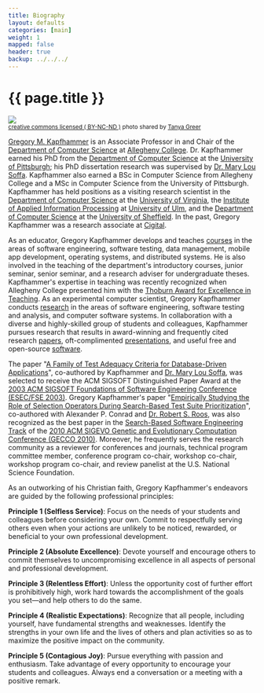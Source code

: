 ```yaml
---
title: Biography 
layout: defaults
categories: [main]
weight: 1
mapped: false
header: true
backup: ../../../
---
```


# {{ page.title }}

<a title="'Gregory M. Kapfhammer - Computer' - by Tanya Greer" href="{{site.baseurl}}{{page.url | remove_first:'/'}}"><img class="img-responsive-tight" src="{{site.baseurl}}download/images/gregory-kapfhammer-biography-small.jpg" /></a><br /><small><a href="http://creativecommons.org/licenses/by-nc-nd/4.0/">creative commons licensed ( BY-NC-ND )</a> photo shared by <a href="https://www.facebook.com/tkpapinchak">Tanya Greer</a></small>

[Gregory M. Kapfhammer]({{site.baseurl}}) is an Associate Professor in and Chair of the [Department of Computer
Science](http://www.cs.allegheny.edu) at [Allegheny College](http://www.allegheny.edu). Dr. Kapfhammer earned his PhD
from the [Department of Computer Science](http://www.cs.pitt.edu) at the [University of
Pittsburgh](http://www.pitt.edu); his PhD dissertation research was supervised by [Dr. Mary Lou
Soffa](http://www.cs.virginia.edu/~soffa/). Kapfhammer also earned a BSc in Computer Science from Allegheny College and
a MSc in Computer Science from the University of Pittsburgh. Kapfhammer has held positions as a visiting research
scientist in the [Department of Computer Science](http://www.cs.virginia.edu) at the [University of
Virginia](http://www.viginia.edu), the [Institute of Applied Information
Processing](http://iai.mathematik.uni-ulm.de/en/index.html) at [University of Ulm](http://www.uni-ulm.de/en), and the
[Department of Computer Science](https://www.sheffield.ac.uk/dcs) at the [University of
Sheffield](http://www.sheffield.ac.uk/). In the past, Gregory Kapfhammer was a research associate at
[Cigital](http://www.cigital.com/). 

As an educator, Gregory Kapfhammer develops and teaches [courses]({{site.baseurl}}teaching) in the areas of
software engineering, software testing, data management, mobile app development, operating systems, and distributed
systems. He is also involved in the teaching of the department's introductory courses, junior seminar, senior seminar,
and a research adviser for undergraduate theses.  Kapfhammer's expertise in teaching was recently recognized when
Allegheny College presented him with the [Thoburn Award for Excellence in
Teaching](http://sites.allegheny.edu/alumni/involved/allegheny-awards/recipients/#thoburn). As an experimental computer
scientist, Gregory Kapfhammer conducts [research]({{site.baseurl}}research/) in the areas of software
engineering, software testing and analysis, and computer software systems. In collaboration with a diverse and
highly-skilled group of students and colleagues, Kapfhammer pursues research that results in award-winning and
frequently cited research [papers]({{site.baseurl}}research/papers/), oft-complimented
[presentations]({{site.baseurl}}research/presentations/), and useful free and open-source
[software]({{site.baseurl}}software/).

The paper "[A Family of Test Adequacy Criteria for Database-Driven
Applications]({{site.baseurl}}research/papers/paper-fse2003/)", co-authored by Kapfhammer and [Dr. Mary Lou
Soffa](http://www.cs.virginia.edu/~soffa/), was selected to receive the ACM SIGSOFT Distinguished Paper Award at the
[2003 ACM SIGSOFT Foundations of Software Engineering Conference (ESEC/FSE 2003)](http://esecfse.cs.helsinki.fi/).
Gregory Kapfhammer's paper "[Empirically Studying the Role of Selection Operators During Search-Based Test Suite
Prioritization]({{site.baseurl}}research/papers/paper-gecco2010/)", co-authored with Alexander P. Conrad and [Dr. Robert
S. Roos](http://www.cs.allegheny.edu/~rroos/), was also recognized as the best paper in the [Search-Based Software
Engineering Track](http://www.sigevo.org/gecco-2010/organizers-tracks.html#sbse) of the [2010 ACM SIGEVO Genetic and
Evolutionary Computation Conference (GECCO 2010)](http://www.sigevo.org/gecco-2010/). Moreover, he frequently serves the
research community as a reviewer for conferences and journals, technical program committee member, conference program
co-chair, workshop co-chair, workshop program co-chair, and review panelist at the U.S. National Science Foundation.

As an outworking of his Christian faith, Gregory Kapfhammer's endeavors are guided by the following professional principles:

<b>Principle 1 (Selfless Service)</b>: Focus on the needs of your students and colleagues before considering your own. Commit to
respectfully serving others even when your actions are unlikely to be noticed, rewarded, or beneficial to your own
professional development.

<b>Principle 2 (Absolute Excellence)</b>: Devote yourself and encourage others to commit themselves to uncompromising excellence
in all aspects of personal and professional development.

**Principle 3 (Relentless Effort)**: Unless the opportunity cost of further effort is prohibitively high, work hard
towards the accomplishment of the goals you set—and help others to do the same.

**Principle 4 (Realistic Expectations)**: Recognize that all people, including yourself, have fundamental strengths and
weaknesses.  Identify the strengths in your own life and the lives of others and plan activities so as to maximize the
positive impact on the community.

**Principle 5 (Contagious Joy)**: Pursue everything with passion and enthusiasm. Take advantage of every opportunity to
encourage your students and colleagues. Always end a conversation or a meeting with a positive remark.
